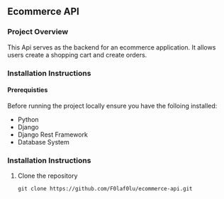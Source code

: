 ## Ecommerce API

### Project Overview

This Api serves as the backend for an ecommerce application. It allows users create a shopping cart and create orders.

### Installation Instructions
#### Prerequisties

Before running the project locally ensure you have the folloing installed:

- Python
- Django
- Django Rest Framework
- Database System

### Installation Instructions

1. Clone the repository

    `git clone https://github.com/F0laf0lu/ecommerce-api.git`